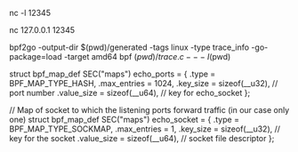 

nc -l 12345

nc 127.0.0.1 12345



bpf2go -output-dir $(pwd)/generated -tags linux -type trace_info -go-package=load -target amd64 bpf $(pwd)/trace.c -- -I$(pwd)

struct bpf_map_def SEC("maps") echo_ports = {
	.type		= BPF_MAP_TYPE_HASH,
	.max_entries	= 1024,
	.key_size	= sizeof(__u32), // port number
	.value_size	= sizeof(__u64), // key for echo_socket
};



// Map of socket to which the listening ports forward traffic (in our case only one)
struct bpf_map_def SEC("maps") echo_socket = {
	.type		= BPF_MAP_TYPE_SOCKMAP,
	.max_entries	= 1,
	.key_size	= sizeof(__u32), // key for the socket
	.value_size	= sizeof(__u64), // socket file descriptor
};





